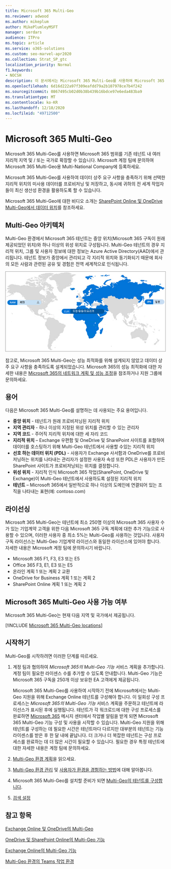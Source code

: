 ```yaml
---
title: Microsoft 365 Multi-Geo
ms.reviewer: adwood
ms.author: mikeplum
author: MikePlumleyMSFT
manager: serdars
audience: ITPro
ms.topic: article
ms.service: o365-solutions
ms.custom: seo-marvel-apr2020
ms.collection: Strat_SP_gtc
localization_priority: Normal
f1.keywords:
- NOCSH
description: 이 문서에서는 Microsoft 365 Multi-Geo를 사용하여 Microsoft 365 범위를 여러 지리적 지역으로 확장하는 방법을 알아봅니다.
ms.openlocfilehash: 6d16d222a97f309eafdd79a2b107978ce7b4f242
ms.sourcegitcommit: 0867495cb02d0b38b439b16bdce97e6eda483ba9
ms.translationtype: MT
ms.contentlocale: ko-KR
ms.lasthandoff: 12/18/2020
ms.locfileid: "49712500"
---
```

# <a name="microsoft-365-multi-geo"></a>Microsoft 365 Multi-Geo

Microsoft 365 Multi-Geo를 사용하면 Microsoft 365 범위를 기존 테넌트 내 여러 지리적 지역 및 / 또는 국가로 확장할 수 있습니다. Microsoft 계정 팀에 문의하여 Microsoft 365 Multi-Geo용 Multi-National Company에 등록하세요.
  
Microsoft 365 Multi-Geo를 사용하여 데이터 상주 요구 사항을 충족하기 위해 선택한 지리적 위치의 미사용 데이터를 프로비저닝 및 저장하고, 동시에 귀하의 전 세계 작업자들이 최신 생산성 환경을 활용하도록 할 수 있습니다.

Microsoft 365 Multi-Geo에 대한 비디오 소개는 [SharePoint Online 및 OneDrive Multi-Geo에서 데이터 위치](https://www.youtube.com/watch?v=Do9U3JuROhk)를 참조하세요.

## <a name="multi-geo-architecture"></a>Multi-Geo 아키텍처

Multi-Geo 환경에서 Microsoft 365 테넌트는 중앙 위치(Microsoft 365 구독이 원래 제공되었던 위치)와 하나 이상의 위성 위치로 구성됩니다. Multi-Geo 테넌트의 경우 지리적 위치, 그룹 및 사용자 정보에 대한 정보는 Azure Active Directory(AAD)에서 관리됩니다. 테넌트 정보가 중앙에서 관리되고 각 지리적 위치와 동기화되기 때문에 회사의 모든 사람과 관련된 공유 및 경험은 전역 세계적으로 인식됩니다.

![SharePoint 관리 센터의 Multi-Geo 지도 스크린샷](../media/multi-geo-world-map.png)

참고로, Microsoft 365 Multi-Geo는 성능 최적화를 위해 설계되지 않았고 데이터 상주 요구 사항을 충족하도록 설계되었습니다. Microsoft 365의 성능 최적화에 대한 자세한 내용은 [Microsoft 365의 네트워크 계획 및 성능 조정](https://support.office.com/article/e5f1228c-da3c-4654-bf16-d163daee8848)을 참조하거나 지원 그룹에 문의하세요.

## <a name="terminology"></a>용어

다음은 Microsoft 365 Multi-Geo를 설명하는 데 사용되는 주요 용어입니다.

- **중앙 위치** - 테넌트가 원래 프로비저닝된 지리적 위치
- **지역 관리자** - 하나 이상의 지정된 위성 위치를 관리할 수 있는 관리자
- **지역 코드** - 주어직 지리적 위치에 대한 세 자리 코드
- **지리적 위치** – Exchange 우편함 및 OneDrive 및 SharePoint 사이트를 포함하여 데이터를 호스팅하기 위해 Multi-Geo 테넌트에서 사용할 수있는 지리적 위치
- **선호 하는 데이터 위치 (PDL)** - 사용자가 Exchange 사서함과 OneDrive를 프로비저닝하는 위치를 나타내는 관리자가 설정한 사용자 속성 또한 PDL은 사용자가 만든 SharePoint 사이트가 프로비저닝되는 위치를 결정합니다.
- **위성 위치** - 지리적 인식 Microsoft 365 작업(SharePoint, OneDrive 및 Exchange)이 Multi-Geo 테넌트에서 사용하도록 설정된 지리적 위치
- **테넌트** – Microsoft 365에서 일반적으로 하나 이상의 도메인에 연결되어 있는 조직을 나타내는 표현(예: contoso.com)

## <a name="licensing"></a>라이선싱

Microsoft 365 Multi-Geo는 테넌트에 최소 250명 이상의 Microsoft 365 사용자 수가 있는 기업계약 고객을 위한 다음 Microsoft 365 구독 계획에 대한 추가 기능으로 사용할 수 있으며, 이러한 사용자 중 최소 5%는 Multi-Geo를 사용하는 것입니다. 사용자 구독 라이선스는 Multi-Geo 기업계약 라이선스와 동일한 라이선스에 있어야 합니다. 자세한 내용은 Microsoft 계정 팀에 문의하시기 바랍니다.

- Microsoft 365 F1, F3, E3 또는 E5
- Office 365 F3, E1, E3 또는 E5
- 온라인 계획 1 또는 계획 2 교환
- OneDrive for Business 계획 1 또는 계획 2
- SharePoint Online 계획 1 또는 계획 2

## <a name="microsoft-365-multi-geo-availability"></a>Microsoft 365 Multi-Geo 사용 가능 여부

Microsoft 365 Multi-Geo는 현재 다음 지역 및 국가에서 제공됩니다.

[!INCLUDE [Microsoft 365 Multi-Geo locations](../includes/microsoft-365-multi-geo-locations.md)]

## <a name="getting-started"></a>시작하기

Multi-Geo를 시작하려면 이러한 단계를 따르세요.

1. 계정 팀과 협의하여 _Microsoft 365의 Multi-Geo 기능_ 서비스 계획을 추가합니다. 계정 팀이 필요한 라이센스 수를 추가할 수 있도록 안내합니다. Multi-Geo 기능은 Microsoft 365 구독을 250개 이상 보유한 EA 고객에게 제공됩니다.

   Microsoft 365 Multi-Geo를 사용하여 시작하기 전에 Microsoft에서는 Multi-Geo 지원을 위해 Exchange Online 테넌트를 구성해야 합니다. 이 일회성 구성 프로세스는 *Microsoft 365의 Multi-Geo 기능* 서비스 계획을 주문하고 테넌트에 라이선스가 표시된 후에 실행됩니다. 테넌트가 각 워크로드에 대한 구성 프로세스를 완료하면 [Microsoft 365](https://support.office.com/article/38FB3333-BFCC-4340-A37B-DEDA509C2093) 메시지 센터에서 작업별 알림을 받게 되면 Microsoft 365 Multi-Geo 기능 구성 및 사용을 시작할 수 있습니다. Multi-Geo 지원을 위해 테넌트를 구성하는 데 필요한 시간은 테넌트마다 다르지만 대부분의 테넌트는 기능 라이센스를 받은 후 한 달 내에 끝납니다. 더 크거나 더 복잡한 테넌트는 구성 프로세스를 완료하는 데 더 많은 시간이 필요할 수 있습니다. 필요한 경우 특정 테넌트에 대한 자세한 내용은 계정 팀에 문의하세요.

2. [Multi-Geo 환경 계획](plan-for-multi-geo.md)을 읽으세요.

3. [Multi-Geo 환경 관리](administering-a-multi-geo-environment.md) 및 [사용자가 환경을 경험하는 방법](multi-geo-user-experience.md)에 대해 알아봅니다.

4. Microsoft 365 Multi-Geo를 설치할 준비가 되면 [Multi-Geo의 테넌트를 구성합니다](multi-geo-tenant-configuration.md).

5. [검색 설정](configure-search-for-multi-geo.md)

## <a name="see-also"></a>참고 항목

[Exchange Online 및 OneDrive의 Multi-Geo](https://Aka.ms/GoMultiGeo)

[OneDrive 및 SharePoint Online의 Multi-Geo 기능](multi-geo-capabilities-in-onedrive-and-sharepoint-online-in-microsoft-365.md)

[Exchange Online의 Multi-Geo 기능](multi-geo-capabilities-in-exchange-online.md)

[Multi-Geo 환경의 Teams 작업 환경](https://docs.microsoft.com/microsoftteams/teams-experience-o365odb-spo-multi-geo)
